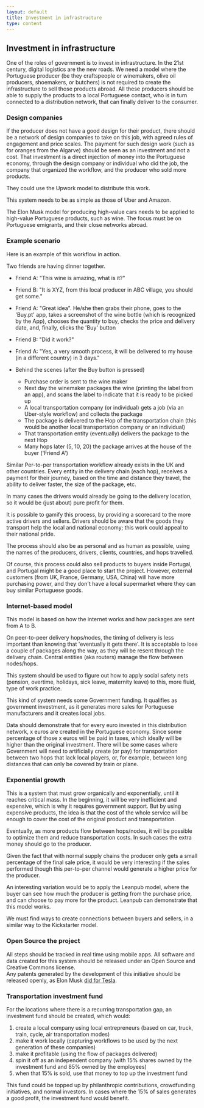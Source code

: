 ```yaml
---
layout: default
title: Investment in infrastructure
type: content
---
```


## Investment in infrastructure

One of the roles of government is to invest in infrastructure. In the 21st century, digital logistics are the new roads.
We need a model where the Portuguese producer (be they craftspeople or winemakers, olive oil producers, shoemakers, or butchers) is not required to create the infrastructure to sell those products abroad.
All these producers should be able to supply the products to a local Portuguese contact, who is in turn connected to a distribution network, that can finally deliver to the consumer.

### Design companies

If the producer does not have a good design for their product, there should be a network of design companies to take on this job, with agreed rules of engagement and price scales. The payment for such design work (such as for oranges from the Algarve) should be seen as an investment and not a cost. That investment is a direct injection of money into the Portuguese economy, through the design company or individual who did the job, the company that organized the workflow, and the producer who sold more products.

They could use the Upwork model to distribute this work.

This system needs to be as simple as those of Uber and Amazon.   

The Elon Musk model for producing high-value cars needs to be applied to high-value Portuguese products, such as wine.
The focus must be on Portuguese emigrants, and their close networks abroad.

### Example scenario

Here is an example of this workflow in action.

Two friends are having dinner together.

  * Friend A: "This wine is amazing, what is it?"
  * Friend B: "It is XYZ, from this local producer in ABC village, you should get some."
  * Friend A: "Great idea". He/she then grabs their phone, goes to the 'Buy.pt' app, takes a screenshot of the wine bottle (which is recognized by the App), chooses the quantity to buy, checks the price and delivery date, and, finally, clicks the 'Buy' button
  * Friend B: "Did it work?"
  * Friend A: "Yes, a very smooth process, it will be delivered to my house (in a different country) in 3 days."

  * Behind the scenes (after the Buy button is pressed)
    * Purchase order is sent to the wine maker
    * Next day the winemaker packages the wine (printing the label from an app), and scans the label to indicate that it is ready to be picked up
    * A local transportation company (or individual) gets a job (via an Uber-style workflow) and collects the package
    * The package is delivered to the Hop of the transportation chain (this would be another local transportation company or an individual)
    * That transportation entity (eventually) delivers the package to the next Hop
    * Many hops later (5, 10, 20) the package arrives at the house of the buyer ('Friend A')

Similar Per-to-per transportation workflow already exists in the UK and other countries.
Every entity in the delivery chain (each hop), receives a payment for their journey, based on the time and distance they travel, the ability to deliver faster, the size of the package, etc.

In many cases the drivers would already be going to the delivery location, so it would be (just about) pure profit for them.

It is possible to gamify this process, by providing a scorecard to the more active drivers and sellers. Drivers should be aware that the goods they transport help the local and national economy; this work could appeal to their national pride.  

The process should also be as personal and as human as possible, using the names of the producers, drivers, clients, countries, and hops travelled.  

Of course, this process could also sell products to buyers inside Portugal, and Portugal might be a good place to start the project. However, external customers (from UK, France, Germany, USA, China) will have more purchasing power, and they don't have a local supermarket where they can buy similar Portuguese goods.

### Internet-based model

This model is based on how the internet works and how packages are sent from A to B.

On peer-to-peer delivery hops/nodes, the timing of delivery is less important than knowing that 'eventually it gets there'.
It is acceptable to lose a couple of packages along the way, as they will be resent through the delivery chain.
Central entities (aka routers) manage the flow between nodes/hops.

This system should be used to figure out how to apply social safety nets (pension, overtime, holidays, sick leave, maternity leave) to this, more fluid, type of work practice.

This kind of system needs some Government funding. It qualifies as government investment, as it generates more sales for Portuguese manufacturers and it creates local jobs.

Data should demonstrate that for every euro invested in this distribution network, x euros are created in the Portuguese economy. Since some percentage of those x euros will be paid in taxes, which ideally will be higher than the original investment.
There will be some cases where Government will need to artificially create (or pay) for transportation between two hops that lack local players, or, for example, between long distances that can only be covered by train or plane.


### Exponential growth

This is a system that must grow organically and exponentially, until it reaches critical mass.
In the beginning, it will be very inefficient and expensive, which is why it requires government support. But by using expensive products, the idea is that the cost of the whole service will be enough to cover the cost of the original product and transportation.

Eventually, as more products flow between hops/nodes, it will be possible to optimize them and reduce transportation costs. In such cases the extra money should go to the producer.

Given the fact that with normal supply chains the producer only gets a small percentage of the final sale price, it would be very interesting if the sales performed though this per-to-per channel would generate a higher price for the producer.

An interesting variation would be to apply the Leanpub model, where the buyer can see how much the producer is getting from the purchase price, and can choose to pay more for the product. Leanpub can demonstrate that this model works.

We must find ways to create connections between buyers and sellers, in a similar way to the Kickstarter model.

### Open Source the project

All steps should be tracked in real time using mobile apps. All software and data created for this system should be released under an Open Source and Creative Commons license.         
Any patents generated by the development of this initiative should be released openly, as Elon Musk [did for Tesla](https://www.tesla.com/blog/all-our-patent-are-belong-you).

### Transportation investment fund

For the locations where there is a recurring transportation gap, an investment fund should be created, which would:

1. create a local company using local entrepreneurs (based on car, truck, train, cycle, air transportation modes)
2. make it work locally (capturing workflows to be used by the next generation of these companies)
3. make it profitable (using the flow of packages delivered)
4. spin it off as an independent company (with 15% shares owned by the investment fund and 85% owned by the employees)
5. when that 15% is sold, use that money to top up the investment fund

This fund could be topped up by philanthropic contributions, crowdfunding initiatives, and normal investors. In cases where the 15% of sales generates a good profit, the investment fund would benefit.

